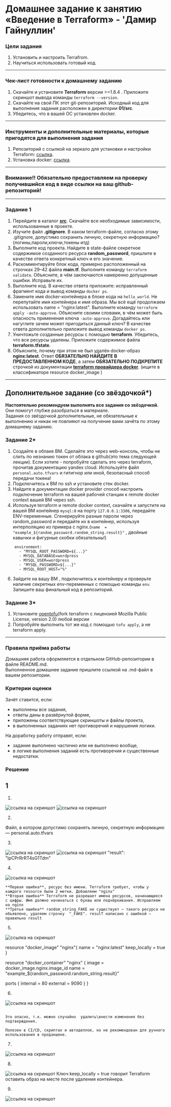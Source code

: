 # Домашнее задание к занятию «Введение в Terraform» - 'Дамир Гайнуллин'

### Цели задания

1. Установить и настроить Terrafrom.
2. Научиться использовать готовый код.

------

### Чек-лист готовности к домашнему заданию

1. Скачайте и установите **Terraform** версии >=1.8.4 . Приложите скриншот вывода команды ```terraform --version```.
2. Скачайте на свой ПК этот git-репозиторий. Исходный код для выполнения задания расположен в директории **01/src**.
3. Убедитесь, что в вашей ОС установлен docker.

------

### Инструменты и дополнительные материалы, которые пригодятся для выполнения задания

1. Репозиторий с ссылкой на зеркало для установки и настройки Terraform: [ссылка](https://github.com/netology-code/devops-materials).
2. Установка docker: [ссылка](https://docs.docker.com/engine/install/ubuntu/). 
------
### Внимание!! Обязательно предоставляем на проверку получившийся код в виде ссылки на ваш github-репозиторий!
------

### Задание 1

1. Перейдите в каталог [**src**](https://github.com/netology-code/ter-homeworks/tree/main/01/src). Скачайте все необходимые зависимости, использованные в проекте. 
2. Изучите файл **.gitignore**. В каком terraform-файле, согласно этому .gitignore, допустимо сохранить личную, секретную информацию?(логины,пароли,ключи,токены итд)
3. Выполните код проекта. Найдите  в state-файле секретное содержимое созданного ресурса **random_password**, пришлите в качестве ответа конкретный ключ и его значение.
4. Раскомментируйте блок кода, примерно расположенный на строчках 29–42 файла **main.tf**.
Выполните команду ```terraform validate```. Объясните, в чём заключаются намеренно допущенные ошибки. Исправьте их.
5. Выполните код. В качестве ответа приложите: исправленный фрагмент кода и вывод команды ```docker ps```.
6. Замените имя docker-контейнера в блоке кода на ```hello_world```. Не перепутайте имя контейнера и имя образа. Мы всё ещё продолжаем использовать name = "nginx:latest". Выполните команду ```terraform apply -auto-approve```.
Объясните своими словами, в чём может быть опасность применения ключа  ```-auto-approve```. Догадайтесь или нагуглите зачем может пригодиться данный ключ? В качестве ответа дополнительно приложите вывод команды ```docker ps```.
8. Уничтожьте созданные ресурсы с помощью **terraform**. Убедитесь, что все ресурсы удалены. Приложите содержимое файла **terraform.tfstate**. 
9. Объясните, почему при этом не был удалён docker-образ **nginx:latest**. Ответ **ОБЯЗАТЕЛЬНО НАЙДИТЕ В ПРЕДОСТАВЛЕННОМ КОДЕ**, а затем **ОБЯЗАТЕЛЬНО ПОДКРЕПИТЕ** строчкой из документации [**terraform провайдера docker**](https://docs.comcloud.xyz/providers/kreuzwerker/docker/latest/docs).  (ищите в классификаторе resource docker_image )


------

## Дополнительное задание (со звёздочкой*)

**Настоятельно рекомендуем выполнять все задания со звёздочкой.** Они помогут глубже разобраться в материале.   
Задания со звёздочкой дополнительные, не обязательные к выполнению и никак не повлияют на получение вами зачёта по этому домашнему заданию. 

### Задание 2*

1. Создайте в облаке ВМ. Сделайте это через web-консоль, чтобы не слить по незнанию токен от облака в github(это тема следующей лекции). Если хотите - попробуйте сделать это через terraform, прочитав документацию yandex cloud. Используйте файл ```personal.auto.tfvars``` и гитигнор или иной, безопасный способ передачи токена!
2. Подключитесь к ВМ по ssh и установите стек docker.
3. Найдите в документации docker provider способ настроить подключение terraform на вашей рабочей станции к remote docker context вашей ВМ через ssh.
4. Используя terraform и  remote docker context, скачайте и запустите на вашей ВМ контейнер ```mysql:8``` на порту ```127.0.0.1:3306```, передайте ENV-переменные. Сгенерируйте разные пароли через random_password и передайте их в контейнер, используя интерполяцию из примера с nginx.(```name  = "example_${random_password.random_string.result}"```  , двойные кавычки и фигурные скобки обязательны!) 
```
    environment:
      - "MYSQL_ROOT_PASSWORD=${...}"
      - MYSQL_DATABASE=wordpress
      - MYSQL_USER=wordpress
      - "MYSQL_PASSWORD=${...}"
      - MYSQL_ROOT_HOST="%"
```

6. Зайдите на вашу ВМ , подключитесь к контейнеру и проверьте наличие секретных env-переменных с помощью команды ```env```. Запишите ваш финальный код в репозиторий.

### Задание 3*
1. Установите [opentofu](https://opentofu.org/)(fork terraform с лицензией Mozilla Public License, version 2.0) любой версии
2. Попробуйте выполнить тот же код с помощью ```tofu apply```, а не terraform apply.
------

### Правила приёма работы

Домашняя работа оформляется в отдельном GitHub-репозитории в файле README.md.   
Выполненное домашнее задание пришлите ссылкой на .md-файл в вашем репозитории.

### Критерии оценки

Зачёт ставится, если:

* выполнены все задания,
* ответы даны в развёрнутой форме,
* приложены соответствующие скриншоты и файлы проекта,
* в выполненных заданиях нет противоречий и нарушения логики.

На доработку работу отправят, если:

* задание выполнено частично или не выполнено вообще,
* в логике выполнения заданий есть противоречия и существенные недостатки. 


### Решение

## 1
1. 
![ссылка на скриншот](https://github.com/Reqroot-pro/devops-netology/blob/main/terraform/01/images/1.png)
![ссылка на скриншот](https://github.com/Reqroot-pro/devops-netology/blob/main/terraform/01/images/2.png)

2. 
Файл, в котором допустимо сохранять личную, секретную информацию  — personal.auto.tfvars

3. 
![ссылка на скриншот](https://github.com/Reqroot-pro/devops-netology/blob/main/terraform/01/images/4.png)
![ссылка на скриншот](https://github.com/Reqroot-pro/devops-netology/blob/main/terraform/01/images/5.png)
"result": "lpCPrRrRT4sG1Tdm"

4. 
![ссылка на скриншот](https://github.com/Reqroot-pro/devops-netology/blob/main/terraform/01/images/6.png)
```
**Первая ошибка**, ресурс без имени. Terraform требует, чтобы у каждого resource были 2 метки. Добавляем "nginx"
**Вторая ошибка** Terraform не разрешает имена ресурсов, начинающиеся с цифры. Имя должно начинаться с буквы или подчёркивания. Исправляем на nginx
**Третья ошибка** random_string_FAKE не существует — такого ресурса не объявлено, удаляем строчку  "_FAKE". resulT написано с ошибкой — правильно result
```
5. 
![ссылка на скриншот](https://github.com/Reqroot-pro/devops-netology/blob/main/terraform/01/images/7.png)

resource "docker_image" "nginx"{
  name         = "nginx:latest"
  keep_locally = true
}

resource "docker_container" "nginx" {
  image = docker_image.nginx.image_id
  name  = "example_${random_password.random_string.result}"

  ports {
    internal = 80
    external = 9090
  }
}

6. 
![ссылка на скриншот](https://github.com/Reqroot-pro/devops-netology/blob/main/terraform/01/images/8.png)
```-auto-approve автоматически подтверждает выполнение плана — Terraform не спросит, согласны ли вы на изменения.

Это опасно, т.к. можно случайно  удалить\внести изменения без подтверждения.

Полезен в CI/CD, скриптах и автодеплое, но не рекомендован для ручного использования в продакшене.
```

7. 
![ссылка на скриншот](https://github.com/Reqroot-pro/devops-netology/blob/main/terraform/01/images/9.png)


8. 
![ссылка на скриншот](https://github.com/Reqroot-pro/devops-netology/blob/main/terraform/01/images/10.png)
Ключ keep_locally = true говорит Terraform оставить образ на месте после удаления контейнера.


9. 
![ссылка на скриншот](https://github.com/Reqroot-pro/devops-netology/blob/main/terraform/01/images/11.png)